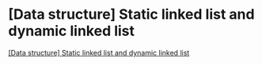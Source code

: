 # [Data structure] Static linked list and dynamic linked list
[[Data structure] Static linked list and dynamic linked list](https://aiwithcloud.com/2022/09/19/data_structure_static_linked_list_and_dynamic_linked_list/)